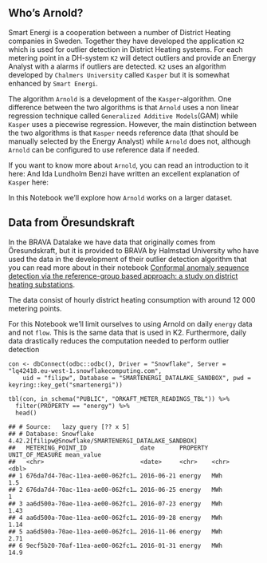 Who’s Arnold?
-------------

Smart Energi is a cooperation between a number of District Heating
companies in Sweden. Together they have developed the application `K2`
which is used for outlier detection in District Heating systems. For
each metering point in a DH-system `K2` will detect outliers and provide
an Energy Analyst with a alarms if outliers are detected. `K2` uses an
algorithm developed by `Chalmers University` called `Kasper` but it is
somewhat enhanced by `Smart Energi`.

The algorithm `Arnold` is a development of the `Kasper`-algorithm. One
difference between the two algorithms is that `Arnold` uses a non linear
regression technique called `Generalized Additive Models`(GAM) while
`Kasper` uses a piecewise regression. However, the main distinction
between the two algorithms is that `Kasper` needs reference data (that
should be manually selected by the Energy Analyst) while `Arnold` does
not, although `Arnold` can be configured to use reference data if
needed.

If you want to know more about `Arnold`, you can read an introduction to
it here: And Ida Lundholm Benzi have written an excellent explanation of
`Kasper` here:

In this Notebook we’ll explore how `Arnold` works on a larger dataset.

Data from Öresundskraft
-----------------------

In the BRAVA Datalake we have data that originally comes from
Öresundskraft, but it is provided to BRAVA by Halmstad University who
have used the data in the development of their outlier detection
algorithm that you can read more about in their notebook [Conformal
anomaly sequence detection via the reference-group based approach: a
study on district heating
substations](https://kyso.io/smartenergi/conformal-anomaly-sequence-detection-via-the-reference-group-based-approach-a-study-on-district-heating-substations?team=smartenergi).

The data consist of hourly district heating consumption with around 12
000 metering points.

For this Notebook we’ll limit ourselves to using Arnold on daily
`energy` data and not `flow`. This is the same data that is used in K2.
Furthermore, daily data drastically reduces the computation needed to
perform outlier detection

    con <- dbConnect(odbc::odbc(), Driver = "Snowflake", Server = "lq42418.eu-west-1.snowflakecomputing.com", 
        uid = "filipw", Database = "SMARTENERGI_DATALAKE_SANDBOX", pwd = keyring::key_get("smartenergi"))

    tbl(con, in_schema("PUBLIC", "ORKAFT_METER_READINGS_TBL")) %>% 
      filter(PROPERTY == "energy") %>% 
      head()

    ## # Source:   lazy query [?? x 5]
    ## # Database: Snowflake 4.42.2[filipw@Snowflake/SMARTENERGI_DATALAKE_SANDBOX]
    ##   METERING_POINT_ID               date       PROPERTY UNIT_OF_MEASURE mean_value
    ##   <chr>                           <date>     <chr>    <chr>                <dbl>
    ## 1 676da7d4-70ac-11ea-ae00-062fc1… 2016-06-21 energy   MWh                   1.5 
    ## 2 676da7d4-70ac-11ea-ae00-062fc1… 2016-06-25 energy   MWh                   1   
    ## 3 aa6d500a-70ae-11ea-ae00-062fc1… 2016-07-23 energy   MWh                   1.43
    ## 4 aa6d500a-70ae-11ea-ae00-062fc1… 2016-09-28 energy   MWh                   1.14
    ## 5 aa6d500a-70ae-11ea-ae00-062fc1… 2016-11-06 energy   MWh                   2.71
    ## 6 9ecf5b20-70af-11ea-ae00-062fc1… 2016-01-31 energy   MWh                  14.9
